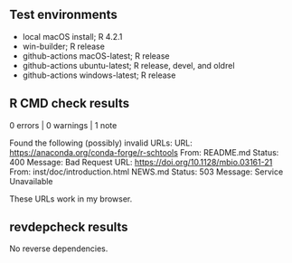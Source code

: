 ## Test environments

- local macOS install; R 4.2.1
- win-builder; R release
- github-actions macOS-latest; R release
- github-actions ubuntu-latest; R release, devel, and oldrel
- github-actions windows-latest; R release

## R CMD check results

0 errors | 0 warnings | 1 note

Found the following (possibly) invalid URLs:
  URL: https://anaconda.org/conda-forge/r-schtools
    From: README.md
    Status: 400
    Message: Bad Request
  URL: https://doi.org/10.1128/mbio.03161-21
    From: inst/doc/introduction.html
          NEWS.md
    Status: 503
    Message: Service Unavailable
    
These URLs work in my browser.

## revdepcheck results

No reverse dependencies.
